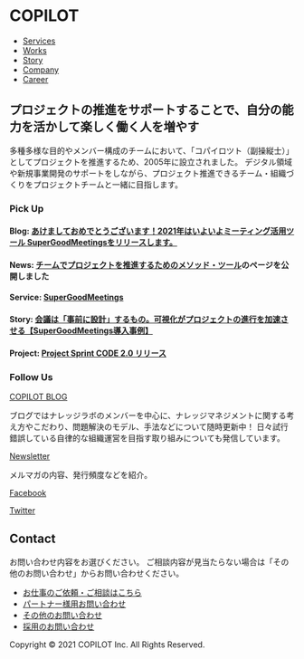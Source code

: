 # COPILOT

- [Services](service.md)
- [Works](works.md)
- [Story](story.md)
- [Company](company.md)
- [Career](career.md)

## プロジェクトの推進をサポートすることで、自分の能力を活かして楽しく働く人を増やす

多種多様な目的やメンバー構成のチームにおいて、「コパイロツト（副操縦士）」としてプロジェクトを推進するため、2005年に設立されました。
デジタル領域や新規事業開発のサポートをしながら、プロジェクト推進できるチーム・組織づくりをプロジェクトチームと一緒に目指します。

### Pick Up

#### Blog: [あけましておめでとうございます！2021年はいよいよミーティング活用ツール SuperGoodMeetingsをリリースします。](https://blog.copilot.jp/entry/2021/01/04/093000)

#### News: [チームでプロジェクトを推進するためのメソッド・ツール](https://projectsprint.copilot.jp/)のページを公開しました

#### Service: [SuperGoodMeetings](https://supergoodmeetings.com/)

#### Story: [会議は「事前に設計」するもの。可視化がプロジェクトの進行を加速させる【SuperGoodMeetings導入事例】](https://note.com/sgms/n/n0064b44bbf81)

#### Project: [Project Sprint CODE 2.0 リリース](https://projectsprint.org/)

### Follow Us

[COPILOT BLOG](https://blog.copilot.jp/)

ブログではナレッジラボのメンバーを中心に、ナレッジマネジメントに関する考え方やこだわり、問題解決のモデル、手法などについて随時更新中！
日々試行錯誤している自律的な組織運営を目指す取り組みについても発信しています。

[Newsletter]()

メルマガの内容、発行頻度などを紹介。

[Facebook](https://www.facebook.com/copilot.jp)

[Twitter](https://twitter.com/copilotinc)

## Contact

お問い合わせ内容をお選びください。
ご相談内容が見当たらない場合は「その他のお問い合わせ」からお問い合わせください。

- [お仕事のご依頼・ご相談はこちら](https://copilot.jp/contact)
- [パートナー様用お問い合わせ](https://copilot.jp/contact_partner)
- [その他のお問い合わせ](https://copilot.jp/contact_other)
- [採用のお問い合わせ](recruit.md)

Copyright © 2021 COPILOT Inc. All Rights Reserved.
